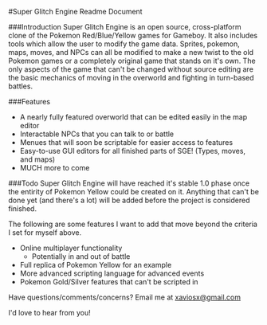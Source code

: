 #Super Glitch Engine Readme Document


###Introduction
Super Glitch Engine is an open source, cross-platform clone
of the Pokemon Red/Blue/Yellow games for Gameboy. It also
includes tools which allow the user to modify the game data.
Sprites, pokemon, maps, moves, and NPCs can all be modified to
make a new twist to the old Pokemon games or a completely
original game that stands on it's own. The only aspects of the
game that can't be changed without source editing are the basic
mechanics of moving in the overworld and fighting in turn-based
battles.


###Features
 - A nearly fully featured overworld that can be edited easily
 in the map editor
 - Interactable NPCs that you can talk to or battle
 - Menues that will soon be scriptable for easier access to
 features
 - Easy-to-use GUI editors for all finished parts of SGE!
 (Types, moves, and maps)
 - MUCH more to come


###Todo
Super Glitch Engine will have reached it's stable 1.0 phase
once the entirity of Pokemon Yellow could be created on it.
Anything that can't be done yet (and there's a lot) will be
added before the project is considered finished.

The following are some features I want to add that move beyond
the criteria I set for myself above.

 - Online multiplayer functionality
    - Potentially in and out of battle
 - Full replica of Pokemon Yellow for an example
 - More advanced scripting language for advanced events
 - Pokemon Gold/Silver features that can't be scripted in

Have questions/comments/concerns? Email me at xaviosx@gmail.com

I'd love to hear from you!
